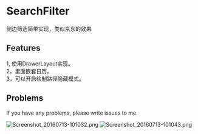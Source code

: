 # SearchFilter
侧边筛选简单实现，类似京东的效果

## Features
1, 使用DrawerLayout实现。</br>
2，里面嵌套日历。</br>
3，可以开启绘制路径隐藏模式。</br>

## Problems
If you have any problems, please write issues to me.


![Screenshot_20160713-101032.png](https://github.com/zhouzhengting/SearchFilter/master/Screenshot_20160713-101032.png)
![Screenshot_20160713-101043.png](https://github.com/zhouzhengting/SearchFilter/master/Screenshot_20160713-101043.png)


